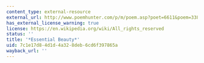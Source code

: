 ```yaml
---
content_type: external-resource
external_url: http://www.poemhunter.com/p/m/poem.asp?poet=6611&poem=33804
has_external_license_warning: true
license: https://en.wikipedia.org/wiki/All_rights_reserved
status: ''
title: '*Essential Beauty*'
uid: 7c1e17d8-4d1d-4a32-8deb-6cd6f397865a
wayback_url: ''
---
```

